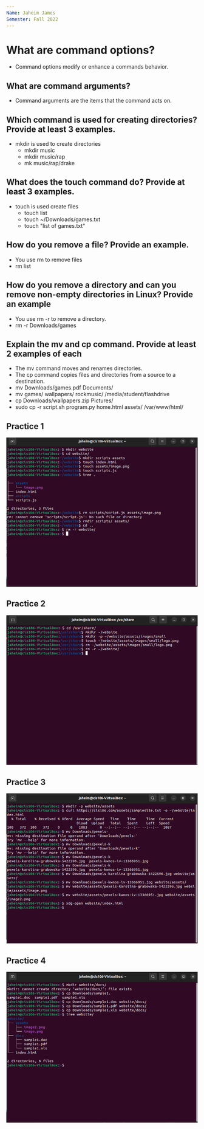 ```yaml
---
Name: Jaheim James
Semester: Fall 2022
---
```


# What are command options?
- Command options modify or enhance a commands behavior.

## What are command arguments?
- Command arguments are the items that the command acts on.

## Which command is used for creating directories? Provide at least 3 examples.
- mkdir is used to create directories 
  - mkdir music
  - mkdir music/rap
  - mk music/rap/drake

## What does the touch command do? Provide at least 3 examples.
- touch is used create files
  - touch list
  - touch ~/Downloads/games.txt
  - touch "list of games.txt"

## How do you remove a file? Provide an example.
- You use rm to remove files
- rm list

## How do you remove a directory and can you remove non-empty directories in Linux? Provide an example
- You use rm -r to remove a directory.
- rm -r Downloads/games

## Explain the mv and cp command. Provide at least 2 examples of each
- The mv command moves and renames directories.
- The cp command copies files and directories from a source to a destination.
- mv Downloads/games.pdf Documents/
- mv games/ wallpapers/ rockmusic/ /media/student/flashdrive
- cp Downloads/wallpapers.zip Pictures/
- sudo cp -r script.sh program.py home.html assets/ /var/www/html/

## Practice 1
![p1](practice1.png)

## Practice 2
![p2](practice2.png)

## Practice 3
![p3](practice3.png)

## Practice 4
![p4](practice4.png)